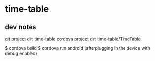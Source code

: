 # time-table

## dev notes
git project dir: time-table
cordova project dir: time-table/TimeTable

$ cordova build
$ cordova run android (afterplugging in the device with debug enabled)
